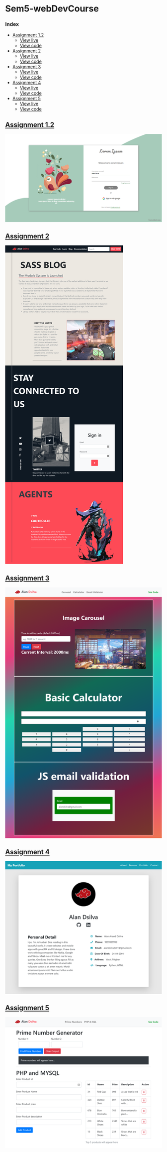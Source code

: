 # Sem5-webDevCourse

### Index
* [Assignment 1.2](#Assignment-1.2)
  - [View live](https://alandsilva26.github.io/Sem5-webDevCourse/Assignment-1.2/index.html)
  - [View code](https://github.com/alandsilva26/Sem5-webDevCourse/tree/master/Assignment-1.2)
* [Assignment 2](#Assignment-2)
  - [View live](https://alandsilva26.github.io/Sem5-webDevCourse/Assignment-2/index.html)
  - [View code](https://github.com/alandsilva26/Sem5-webDevCourse/tree/master/Assignment-2)
* [Assignment 3](#Assignment-3)
  - [View live](https://alandsilva26.github.io/Sem5-webDevCourse/Assignment-3/index.html)
  - [View code](https://github.com/alandsilva26/Sem5-webDevCourse/tree/master/Assignment-3)
* [Assignment 4](#Assignment-4)
  - [View live](https://github.com/alandsilva26/Sem5-webDevCourse/tree/master/Assignment-4/readme.md)
  - [View code](https://github.com/alandsilva26/Sem5-webDevCourse/tree/master/Assignment-4)
* [Assignment 5](#Assignment-5)
  - [View live](https://alandsilva26.github.io/Sem5-webDevCourse/Assignment-5/index.html)
  - [View code](https://github.com/alandsilva26/Sem5-webDevCourse/tree/master/Assignment-5)

## [Assignment 1.2](https://alandsilva26.github.io/Sem5-webDevCourse/Assignment-1.2/index.html)
![](./Assignment-1.2/media/screenshot.png)
## [Assignment 2](https://alandsilva26.github.io/Sem5-webDevCourse/Assignment-2/index.html)
![](./Assignment-2/media/screenshot.png)
## [Assignment 3](https://alandsilva26.github.io/Sem5-webDevCourse/Assignment-3/index.html)
![](./Assignment-3/media/screenshot.png)
## [Assignment 4](https://github.com/alandsilva26/Sem5-webDevCourse/blob/master/Assignment-4/readme.md)
![](./Assignment-4/media/screenshot.png)
## [Assignment 5](https://alandsilva26.github.io/Sem5-webDevCourse/Assignment-5/index.html)
![](./Assignment-5/media/screenshot.png)

